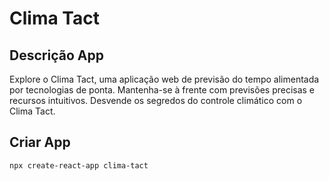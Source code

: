# Clima Tact

## Descrição App

Explore o Clima Tact, uma aplicação web de previsão do tempo alimentada por tecnologias de ponta. Mantenha-se à frente com previsões precisas e recursos intuitivos. Desvende os segredos do controle climático com o Clima Tact.

## Criar App

```npx create-react-app clima-tact```